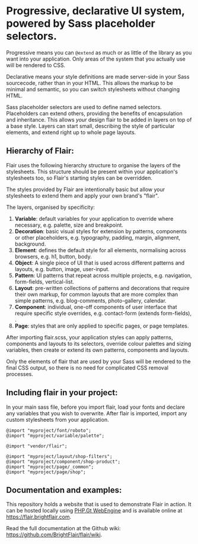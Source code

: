 # Progressive, declarative UI system, powered by Sass placeholder selectors.

Progressive means you can `@extend` as much or as little of the library as you want into your application. Only areas of the system that you actually use will be rendered to CSS.

Declarative means your style definitions are made server-side in your Sass sourcecode, rather than in your HTML. This allows the markup to be minimal and semantic, so you can switch stylesheets without changing HTML.

Sass placeholder selectors are used to define named selectors. Placeholders can extend others, providing the benefits of encapsulation and inheritance. This allows _your_ design flair to be added in layers on top of a base style. Layers can start small, describing the style of particular elements, and extend right up to whole page layouts.

## Hierarchy of Flair:

Flair uses the following hierarchy structure to organise the layers of the stylesheets. This structure should be present within your application's stylesheets too, so Flair's starting styles can be overridden.

The styles provided by Flair are intentionally basic but allow your stylesheets to extend them and apply your own brand's "flair".

The layers, organised by specificity:

1. **Variable**: default variables for your application to override where necessary, e.g. palette, size and breakpoint.
2. **Decoration**: basic visual styles for extension by patterns, components or other placeholders, e.g. typography, padding, margin, alignment, background.
3. **Element**: defines the default style for all elements, normalising across browsers, e.g. h1, button, body.
4. **Object**: A single piece of UI that is used across different patterns and layouts, e.g. button, image, user-input.
5. **Pattern**: UI patterns that repeat across multiple projects, e.g. navigation, form-fields, vertical-list. 
6. **Layout**: pre-written collections of patterns and decorations that require their own markup, for common layouts that are more complex than simple patterns, e.g. blog-comments, photo-gallery, calendar.
7. **Component**: individual, one-off components of user interface that require specific style overrides, e.g. contact-form (extends form-fields), .
8. **Page**: styles that are only applied to specific pages, or page templates.

After importing flair.scss, your application styles can apply patterns, components and layouts to its selectors, override colour palettes and sizing variables, then create or extend its own patterns, components and layouts.

Only the elements of flair that are used by your Sass will be rendered to the final CSS output, so there is no need for complicated CSS removal processes.

## Including flair in your project:

In your main sass file, before you import flair, load your fonts and declare any variables that you wish to overwrite. After flair is imported, import any custom stylesheets from your application.

```
@import "myproject/font/roboto";
@import "myproject/variable/palette";
 
@import "vendor/flair";

@import "myproject/layout/shop-filters";
@import "myproject/component/shop-product";
@import "myproject/page/_common";
@import "myproject/page/shop";
```

## Documentation and examples:

This repository holds a website that is used to demonstrate Flair in action. It can be hosted locally using [PHP.Gt WebEngine](https://www.php.gt/webengine) and is available online at https://flair.brightflair.com.

Read the full documentation at the Github wiki: https://github.com/BrightFlair/flair/wiki.